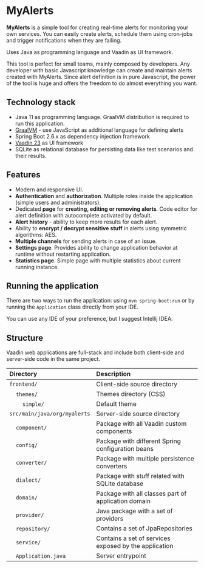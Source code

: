 # MyAlerts

**MyAlerts** is a simple tool for creating real-time alerts for monitoring your own services.
You can easily create alerts, schedule them using cron-jobs and trigger notifications when they are failing.

Uses Java as programming language and Vaadin as UI framework.

This tool is perfect for small teams, mainly composed by developers. Any developer with basic Javascript knowledge can create and maintain alerts created with MyAlerts.
Since alert definition is in pure Javascript, the power of the tool is huge and offers the freedom to do almost everything you want.

## Technology stack

* Java 11 as programming language. GraalVM distribution is required to run this application.
* [GraalVM](https://www.graalvm.org/) - use JavaScript as additional language for defining alerts
* Spring Boot 2.6.x as dependency injection framework
* [Vaadin 23](https://vaadin.com/) as UI framework
* SQLite as relational database for persisting data like test scenarios and their results.

## Features

* Modern and responsive UI.
* **Authentication** and **authorization**. Multiple roles inside the application (simple users and administrators).
* Dedicated **page** for **creating, editing or removing alerts**. Code editor for alert definition with autocomplete activated by default.
* **Alert history** - ability to keep more results for each alert.
* Ability to **encrypt / decrypt sensitive stuff** in alerts using symmetric algorithms: AES.
* **Multiple channels** for sending alerts in case of an issue.
* **Settings page**. Provides ability to change application behavior at runtime without restarting application.
* **Statistics page**. Simple page with multiple statistics about current running instance.

## Running the application
There are two ways to run the application: using `mvn spring-boot:run` or by running the `Application` class directly from your IDE.

You can use any IDE of your preference, but I suggest Intellij IDEA.

## Structure

Vaadin web applications are full-stack and include both client-side and server-side code in the same project.

| Directory                                                 | Description                                           |
|:----------------------------------------------------------|:------------------------------------------------------|
| `frontend/`                                               | Client-side source directory                          |
| &nbsp;&nbsp;&nbsp;&nbsp;`themes/`                         | Themes directory (CSS)                                |
| &nbsp;&nbsp;&nbsp;&nbsp;&nbsp;&nbsp;&nbsp;&nbsp;`simple/` | Default theme                                         |
| `src/main/java/org/myalerts`                              | Server-side source directory                          |
| &nbsp;&nbsp;&nbsp;&nbsp;`component/`                      | Package with all Vaadin custom components             |
| &nbsp;&nbsp;&nbsp;&nbsp;`config/`                         | Package with different Spring configuration beans     |
| &nbsp;&nbsp;&nbsp;&nbsp;`converter/`                      | Package with multiple persistence converters          |
| &nbsp;&nbsp;&nbsp;&nbsp;`dialect/`                        | Package with stuff related with SQLite database       |
| &nbsp;&nbsp;&nbsp;&nbsp;`domain/`                         | Package with all classes part of application domain   |
| &nbsp;&nbsp;&nbsp;&nbsp;`provider/`                       | Java package with a set of providers                  |
| &nbsp;&nbsp;&nbsp;&nbsp;`repository/`                     | Contains a set of JpaRepositories                     |
| &nbsp;&nbsp;&nbsp;&nbsp;`service/`                        | Contains a set of services exposed by the application |
| &nbsp;&nbsp;&nbsp;&nbsp;`Application.java`                | Server entrypoint                                     |
